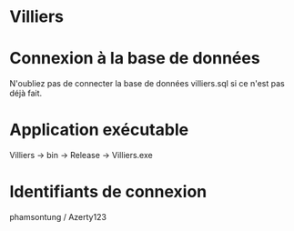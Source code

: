 # Villiers

# Connexion à la base de données
N'oubliez pas de connecter la base de données villiers.sql si ce n'est pas déjà fait.

# Application exécutable
Villiers -> bin -> Release -> Villiers.exe

# Identifiants de connexion
phamsontung / Azerty123
